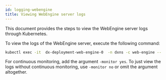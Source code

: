 ```yaml
---
id: logging-webengine
title: Viewing WebEngine server logs
---
```


This document provides the steps to view the WebEngine server logs through Kubernetes.

To view the logs of the WebEngine server, execute the following command:

```bash
kubectl exec -it  dx-deployment-web-engine-0  -n dxns -c web-engine -- /opt/openliberty/wlp/usr/svrcfg/bin/webEngineLogs.sh -monitor yes
```

For continuous monitoring, add the argument `-monitor yes`. To just view the logs without continuous monitoring, use `-monitor no` or omit the argument altogether.